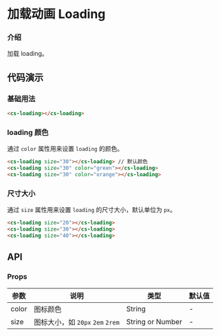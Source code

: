 # 加载动画 Loading

### 介绍

加载 loading。

## 代码演示

### 基础用法

```html
<cs-loading></cs-loading>
```

### loading 颜色

通过 `color` 属性用来设置 `loading` 的颜色。

```html
<cs-loading size="30"></cs-loading> // 默认颜色
<cs-loading size="30" color="green"></cs-loading>
<cs-loading size="30" color="orange"></cs-loading>
```

### 尺寸大小

通过 `size` 属性用来设置 `loading` 的尺寸大小，默认单位为 `px`。

```html
<cs-loading size="20"></cs-loading>
<cs-loading size="30"></cs-loading>
<cs-loading size="40"></cs-loading>
```

## API

### Props

| 参数         | 说明                             | 类型             | 默认值           |
|--------------|----------------------------------|------------------|------------------|
| color        | 图标颜色                         | String           | -                |
| size         | 图标大小，如 `20px` `2em` `2rem` | String or Number | -                |
